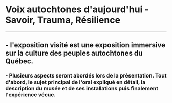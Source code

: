 # **Voix autochtones d'aujourd'hui - Savoir, Trauma, Résilience**
__________
## - **l'exposition visité est une exposition immersive sur la culture des peuples autochtones du Québec.**
### - **Plusieurs aspects seront abordés lors de la présentation. Tout d'abord, le sujet principal de l'oral expliqué en détail, la description du musée et de ses installations puis finalement l'expérience vécue.**


